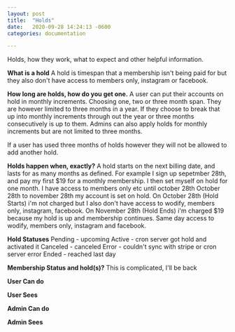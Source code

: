 ```yaml
---
layout: post
title:  "Holds"
date:   2020-09-28 14:24:13 -0600
categories: documentation

---
```

Holds, how they work, what to expect and other helpful information.

**What is a hold**
A hold is timespan that a membership isn't being paid for but they also don't have access to members only, instagram or facebook.

**How long are holds, how do you get one.**
A user can put their accounts on hold in monthly increments. Choosing one, two or three month span. They are however limited to three months in a year. If they choose to break that up into monthly increments through out the year or three months consecutively is up to them. Admins can also apply holds for monthly increments but are not limited to three months.

If a user has used three months of holds however they will not be allowed to add another hold.

**Holds happen when, exactly?**
A hold starts on the next billing date, and lasts for as many months as defined. For example
I sign up sepetmber 28th, and pay my first $19 for a monthly membership.
I then set myself on hold for one month.
I have access to members only etc until october 28th
October 28th to november 28th my account is set on hold.
On October 28th (Hold Starts) i'm not charged but I also don't have access to wodify, members only, instagram, facebook.
On November 28th (Hold Ends) i'm charged $19 because my hold is up and membership continues. Same day access to wodify, members only, instagram and facebook.



**Hold Statuses**
Pending - upcoming
Active - cron server got hold and activated it
Canceled - canceled
Error - couldn't sync with stripe or cron server error
Ended - reached last day

**Membership Status and hold(s)?**
This is complicated, I'll be back

**User Can do**

**User Sees**

**Admin Can do**

**Admin Sees**
